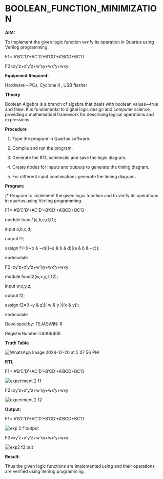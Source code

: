 # BOOLEAN_FUNCTION_MINIMIZATION

**AIM:**

To implement the given logic function verify its operation in Quartus using Verilog programming.

F1= A’B’C’D’+AC’D’+B’CD’+A’BCD+BC’D 

F2=xy’z+x’y’z+w’xy+wx’y+wxy

**Equipment Required:**

Hardware – PCs, Cyclone II , USB flasher

**Theory**

Boolean Algebra is a branch of algebra that deals with boolean values—true and false. It is fundamental to digital logic design and computer science, providing a mathematical framework for describing logical operations and expressions

**Procedure**

1.	Type the program in Quartus software.

2.	Compile and run the program.

3.	Generate the RTL schematic and save the logic diagram.

4.	Create nodes for inputs and outputs to generate the timing diagram.

5.	For different input combinations generate the timing diagram.

**Program:**

/* Program to implement the given logic function and to verify its operations in quartus using Verilog programming.

F1= A’B’C’D’+AC’D’+B’CD’+A’BCD+BC’D 

module funct1(a,b,c,d,f1);

input a,b,c,d;

output f1;

assign f1=((~b & ~d)|(~a & b & d)|(a & b & ~c));

endmodule

F2=xy’z+x’y’z+w’xy+wx’y+wxy

module funct2(w,x,y,z,f2);

input w,x,y,z;

output f2;

assign f2=((~y & z)|( w & y )|(x & y));

endmodule

Developed by: TEJASWINI R

RegisterNumber:24009408

**Truth Table**

![WhatsApp Image 2024-12-20 at 5 07 56 PM](https://github.com/user-attachments/assets/faff5b68-1a98-4775-aaad-4464d5c26f8e)

**RTL**

F1= A’B’C’D’+AC’D’+B’CD’+A’BCD+BC’D 

![experiment 2 f1](https://github.com/user-attachments/assets/99b7400d-eb67-425b-b409-f5d55cbf3183)

F2=xy’z+x’y’z+w’xy+wx’y+wxy

![experiment 2 f2](https://github.com/user-attachments/assets/475ad4ff-1d3f-4dcb-8ad2-14f0032756e0)

**Output:**

F1= A’B’C’D’+AC’D’+B’CD’+A’BCD+BC’D 

![exp 2 f1output](https://github.com/user-attachments/assets/4bca4fe2-2707-49cf-a650-79402c0d6533)


F2=xy’z+x’y’z+w’xy+wx’y+wxy

![exp2 f2 out](https://github.com/user-attachments/assets/e196acd7-d822-4265-a062-00d7200d306a)

**Result:**

Thus the given logic functions are implemented using and their operations are verified using Verilog programming.

